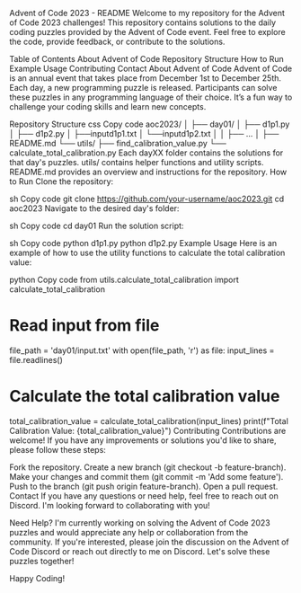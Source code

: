 Advent of Code 2023 - README
Welcome to my repository for the Advent of Code 2023 challenges! This repository contains solutions to the daily coding puzzles provided by the Advent of Code event. Feel free to explore the code, provide feedback, or contribute to the solutions.

Table of Contents
About Advent of Code
Repository Structure
How to Run
Example Usage
Contributing
Contact
About Advent of Code
Advent of Code is an annual event that takes place from December 1st to December 25th. Each day, a new programming puzzle is released. Participants can solve these puzzles in any programming language of their choice. It’s a fun way to challenge your coding skills and learn new concepts.

Repository Structure
css
Copy code
aoc2023/
│
├── day01/
│   ├── d1p1.py
│   ├── d1p2.py
│   ├──inputd1p1.txt
│   └──inputd1p2.txt
│
│
├── ...
│
├── README.md
└── utils/
    ├── find_calibration_value.py
    └── calculate_total_calibration.py
Each dayXX folder contains the solutions for that day's puzzles.
utils/ contains helper functions and utility scripts.
README.md provides an overview and instructions for the repository.
How to Run
Clone the repository:

sh
Copy code
git clone https://github.com/your-username/aoc2023.git
cd aoc2023
Navigate to the desired day's folder:

sh
Copy code
cd day01
Run the solution script:

sh
Copy code
python d1p1.py
python d1p2.py
Example Usage
Here is an example of how to use the utility functions to calculate the total calibration value:

python
Copy code
from utils.calculate_total_calibration import calculate_total_calibration

# Read input from file
file_path = 'day01/input.txt'
with open(file_path, 'r') as file:
    input_lines = file.readlines()

# Calculate the total calibration value
total_calibration_value = calculate_total_calibration(input_lines)
print(f"Total Calibration Value: {total_calibration_value}")
Contributing
Contributions are welcome! If you have any improvements or solutions you'd like to share, please follow these steps:

Fork the repository.
Create a new branch (git checkout -b feature-branch).
Make your changes and commit them (git commit -m 'Add some feature').
Push to the branch (git push origin feature-branch).
Open a pull request.
Contact
If you have any questions or need help, feel free to reach out on Discord. I'm looking forward to collaborating with you!

Need Help?
I'm currently working on solving the Advent of Code 2023 puzzles and would appreciate any help or collaboration from the community. If you're interested, please join the discussion on the Advent of Code Discord or reach out directly to me on Discord. Let's solve these puzzles together!

Happy Coding!